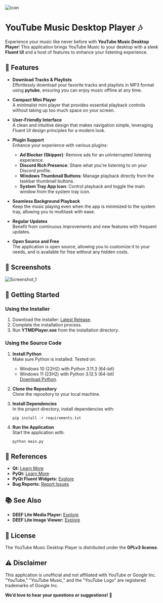 ![icon](https://github.com/deeffest/Youtube-Music-Desktop-Player/assets/117280555/7ab71884-0aed-4032-86ea-a9f85a979395)
# YouTube Music Desktop Player 🎶

Experience your music like never before with **YouTube Music Desktop Player**! This application brings YouTube Music to your desktop with a sleek **Fluent UI** and a host of features to enhance your listening experience.

## 🎨 Features

- **Download Tracks & Playlists**  
  Effortlessly download your favorite tracks and playlists in MP3 format using **pytube**, ensuring you can enjoy music offline at any time.

- **Compact Mini Player**  
  A minimalist mini player that provides essential playback controls without taking up too much space on your screen.

- **User-Friendly Interface**  
  A clean and intuitive design that makes navigation simple, leveraging Fluent UI design principles for a modern look.

- **Plugin Support**  
  Enhance your experience with various plugins:
  - **Ad Blocker (Skipper)**: Remove ads for an uninterrupted listening experience.  
  - **Discord Rich Presence**: Share what you're listening to on your Discord profile.  
  - **Windows Thumbnail Buttons**: Manage playback directly from the taskbar thumbnail buttons.  
  - **System Tray App Icon**: Control playback and toggle the main window from the system tray icon.

- **Seamless Background Playback**  
  Keep the music playing even when the app is minimized to the system tray, allowing you to multitask with ease.

- **Regular Updates**  
  Benefit from continuous improvements and new features with frequent updates.

- **Open Source and Free**  
  The application is open source, allowing you to customize it to your needs, and is available for free without any hidden costs.

## 📸 Screenshots
![Screenshot_1](https://github.com/user-attachments/assets/8705d46c-83c0-4a4c-a2c9-0fecb089e392)

## 🚀 Getting Started
### Using the Installer
1. Download the installer: [Latest Release](https://github.com/deeffest/Youtube-Music-Desktop-Player/releases/latest).
2. Complete the installation process.
3. Run **YTMDPlayer.exe** from the installation directory.

### Using the Source Code
1. **Install Python**  
   Make sure Python is installed. Tested on:
   - Windows 10 (22H2) with Python 3.11.3 (64-bit)
   - Windows 11 (23H2) with Python 3.12.5 (64-bit)  
   [Download Python](https://www.python.org/downloads/).

2. **Clone the Repository**  
   Clone the repository to your local machine.

3. **Install Dependencies**  
   In the project directory, install dependencies with:
   ```
   pip install -r requirements.txt
   ```

4. **Run the Application**  
   Start the application with:
   ```
   python main.py
   ```

## 🔗 References
- **Qt:** [Learn More](https://www.qt.io/)
- **PyQt:** [Learn More](https://riverbankcomputing.com/software/pyqt)
- **PyQt Fluent Widgets:** [Explore](https://github.com/zhiyiYo/PyQt-Fluent-Widgets)
- **Bug Reports:** [Report Issues](https://github.com/deeffest/Youtube-Music-Desktop-Player/issues/new/choose)

## 📚 See Also
- **DEEF Lite Media Player:** [Explore](https://github.com/deeffest/DEEF-Lite-Media-Player)
- **DEEF Lite Image Viewer:** [Explore](https://github.com/deeffest/DEEF-Lite-Image-Viewer)

## 📜 License
The YouTube Music Desktop Player is distributed under the **GPLv3 license**.

## ⚠️ Disclaimer
This application is unofficial and not affiliated with YouTube or Google Inc. "YouTube," "YouTube Music," and the "YouTube Logo" are registered trademarks of Google Inc.

**We’d love to hear your questions or suggestions!** 💬
